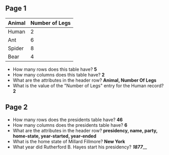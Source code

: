 ## Page 1

| Animal | Number of Legs |
|--------|----------------|
| Human  | 2              |
| Ant    | 6              |
| Spider | 8              |
| Bear   | 4              |  

 - How many rows does this table have? **5**
 - How many columns does this table have? **2**
 - What are the attributes in the header row? 
   **Animal, Number Of Legs**
 - What is the value of the "Number of Legs" 
   entry for the Human record? **2**

## Page 2

 - How many rows does the presidents 
   table have? **46**
 - How many columns does the presidents 
   table have? **6**
 - What are the attributes in the header 
   row? **presidency, name, party, home-state,
   year-started, year-ended**
 - What is the home state of
   Millard Fillmore? **New York**
 - What year did Rutherford B. Hayes
   start his presidency? ___1877_____

